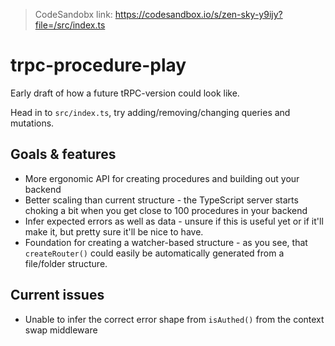 > CodeSandobx link: https://codesandbox.io/s/zen-sky-y9ijy?file=/src/index.ts

# trpc-procedure-play

Early draft of how a future tRPC-version could look like.

Head in to `src/index.ts`, try adding/removing/changing queries and mutations.

## Goals & features

- More ergonomic API for creating procedures and building out your backend
- Better scaling than current structure - the TypeScript server starts choking a bit when you get close to 100 procedures in your backend
- Infer expected errors as well as data - unsure if this is useful yet or if it'll make it, but pretty sure it'll be nice to have.
- Foundation for creating a watcher-based structure - as you see, that `createRouter()` could easily be automatically generated from a file/folder structure.

## Current issues

- Unable to infer the correct error shape from `isAuthed()` from the context swap middleware

